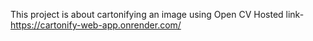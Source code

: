 This project is about cartonifying an image using Open CV
Hosted link-https://cartonify-web-app.onrender.com/